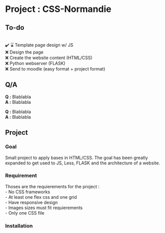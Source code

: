 # Project : CSS-Normandie


## To-do
<br/>
✔️
⌛ Template page design w/ JS<br/>
❌ Design the page<br/>
❌ Create the website content (HTML/CSS)<br/>
❌ Python webserver (FLASK)<br/>
❌ Send to moodle (easy format + project format)<br/>


## Q/A
__Q :__ Blablabla<br/>
__A :__ Blablabla<br/>

__Q :__ Blablabla<br/>
__A :__ Blablabla<br/>


## Project

### Goal
Small project to apply bases in HTML/CSS. The goal has been greatly expanded to get used to JS, Less, FLASK and the architecture of a website.

### Requirement
Thoses are the requierements for the project :<br/>
\- No CSS frameworks<br/>
\- At least one flex css and one grid<br/>
\- Have responsive design<br/>
\- Images sizes must fit requierements<br/>
\- Only one CSS file<br/>

### Installation
